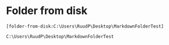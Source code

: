 ﻿# Folder from disk

`[folder-from-disk:C:\Users\RuudP\Desktop\MarkdownFolderTest]`

```folder-from-disk
C:\Users\RuudP\Desktop\MarkdownFolderTest
```